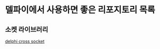 # 델파이에서 사용하면 좋은 리포지토리 목록

## 소켓 라이브러리
[delphi cross socket](https://github.com/winddriver/Delphi-Cross-Socket)
